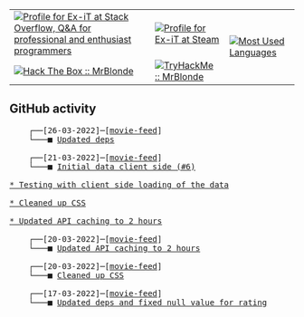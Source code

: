 <table>
    <tr>
        <td>
            <a href="https://stackoverflow.com/users/3351720/ex-it">
                <img alt="Profile for Ex-iT at Stack Overflow, Q&amp;A for professional and enthusiast programmers" src="https://stackoverflow.com/users/flair/3351720.png?theme=dark" />
            </a>
        </td>
        <td>
            <a href="https://steamcommunity.com/id/Ex-iT">
                <img alt="Profile for Ex-iT at Steam" src="https://steamcommunity-a.akamaihd.net/public/shared/images/header/globalheader_logo.png" />
            </a>
        </td>
        <td rowspan="2">
            <a href="https://github.com/Ex-iT/">
                <img alt="Most Used Languages" src="https://github-readme-stats.vercel.app/api/top-langs/?username=ex-it&layout=compact&theme=algolia" />
            </a>
        </td>
    </tr>
    <tr>
        <td>
            <a href="https://app.hackthebox.eu/profile/169430">
                <img alt="Hack The Box :: MrBlonde" src="https://www.hackthebox.eu/badge/image/169430" />
            </a>
        </td>
        <td>
            <a href="https://tryhackme.com/p/MrBlonde/">
                <img alt="TryHackMe :: MrBlonde" src="https://tryhackme-badges.s3.amazonaws.com/MrBlonde.png" />
            </a>
        </td>
    </tr>
</table>

<h2>GitHub activity</h2>

<pre>
    ┌──[26-03-2022]─[<a href="https://github.com/Ex-iT/movie-feed">movie-feed</a>]
    └───■ <a href="https://github.com/Ex-iT/movie-feed/commit/0ee313c77524ae5f590c2d07660ea5d3d610096a">Updated deps</a><br />
    ┌──[21-03-2022]─[<a href="https://github.com/Ex-iT/movie-feed">movie-feed</a>]
    └───■ <a href="https://github.com/Ex-iT/movie-feed/commit/215a2ebbe5e351c6ee83fa7d236fee32eadc3dfd">Initial data client side (#6)

* Testing with client side loading of the data

* Cleaned up CSS

* Updated API caching to 2 hours</a><br />
    ┌──[20-03-2022]─[<a href="https://github.com/Ex-iT/movie-feed">movie-feed</a>]
    └───■ <a href="https://github.com/Ex-iT/movie-feed/commit/40064260891a3475547eb7ab60bc4999a79e911a">Updated API caching to 2 hours</a><br />
    ┌──[20-03-2022]─[<a href="https://github.com/Ex-iT/movie-feed">movie-feed</a>]
    └───■ <a href="https://github.com/Ex-iT/movie-feed/commit/3717d3b3c961ec39a11a4657ae88243423158315">Cleaned up CSS</a><br />
    ┌──[17-03-2022]─[<a href="https://github.com/Ex-iT/movie-feed">movie-feed</a>]
    └───■ <a href="https://github.com/Ex-iT/movie-feed/commit/9cab47448b7a2c5b17ef7a35cb8b44b63b072ea6">Updated deps and fixed null value for rating</a><br />
</pre>